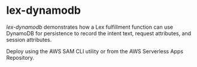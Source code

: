 # lex-dynamodb

*lex-dynamodb* demonstrates how a Lex fulfillment function can use DynamoDB 
for persistence to record the intent text, request attributes, and session attributes.

Deploy using the AWS SAM CLI utility or from the AWS Serverless Apps Repository.


